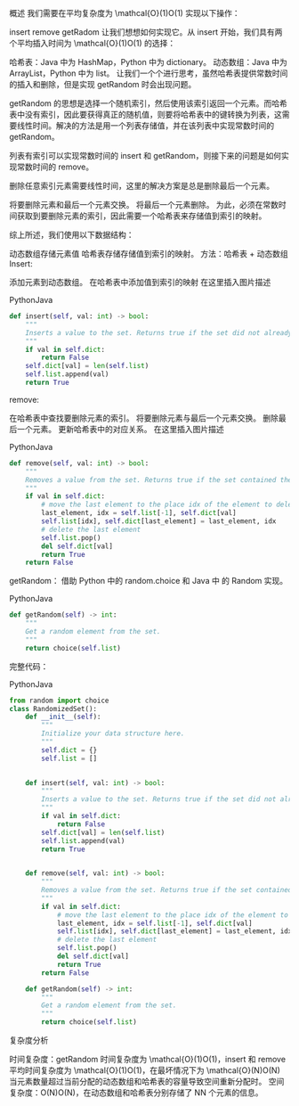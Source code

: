 概述
我们需要在平均复杂度为 \mathcal{O}(1)O(1) 实现以下操作：

insert
remove
getRadom
让我们想想如何实现它。从 insert 开始，我们具有两个平均插入时间为 \mathcal{O}(1)O(1) 的选择：

哈希表：Java 中为 HashMap，Python 中为 dictionary。
动态数组：Java 中为 ArrayList，Python 中为 list。
让我们一个个进行思考，虽然哈希表提供常数时间的插入和删除，但是实现 getRandom 时会出现问题。

getRandom 的思想是选择一个随机索引，然后使用该索引返回一个元素。而哈希表中没有索引，因此要获得真正的随机值，则要将哈希表中的键转换为列表，这需要线性时间。解决的方法是用一个列表存储值，并在该列表中实现常数时间的 getRandom。

列表有索引可以实现常数时间的 insert 和 getRandom，则接下来的问题是如何实现常数时间的 remove。

删除任意索引元素需要线性时间，这里的解决方案是总是删除最后一个元素。

将要删除元素和最后一个元素交换。
将最后一个元素删除。
为此，必须在常数时间获取到要删除元素的索引，因此需要一个哈希表来存储值到索引的映射。

综上所述，我们使用以下数据结构：

动态数组存储元素值
哈希表存储存储值到索引的映射。
方法：哈希表 + 动态数组
Insert:

添加元素到动态数组。
在哈希表中添加值到索引的映射
在这里插入图片描述

PythonJava
```python
def insert(self, val: int) -> bool:
    """
    Inserts a value to the set. Returns true if the set did not already contain the specified element.
    """
    if val in self.dict:
        return False
    self.dict[val] = len(self.list)
    self.list.append(val)
    return True
```
remove:

在哈希表中查找要删除元素的索引。
将要删除元素与最后一个元素交换。
删除最后一个元素。
更新哈希表中的对应关系。
在这里插入图片描述

PythonJava
```python
def remove(self, val: int) -> bool:
    """
    Removes a value from the set. Returns true if the set contained the specified element.
    """
    if val in self.dict:
        # move the last element to the place idx of the element to delete
        last_element, idx = self.list[-1], self.dict[val]
        self.list[idx], self.dict[last_element] = last_element, idx
        # delete the last element
        self.list.pop()
        del self.dict[val]
        return True
    return False
```
getRandom：
借助 Python 中的 random.choice 和 Java 中 的 Random 实现。

PythonJava
```python
def getRandom(self) -> int:
    """
    Get a random element from the set.
    """
    return choice(self.list)
```
完整代码：

PythonJava
```python
from random import choice
class RandomizedSet():
    def __init__(self):
        """
        Initialize your data structure here.
        """
        self.dict = {}
        self.list = []

        
    def insert(self, val: int) -> bool:
        """
        Inserts a value to the set. Returns true if the set did not already contain the specified element.
        """
        if val in self.dict:
            return False
        self.dict[val] = len(self.list)
        self.list.append(val)
        return True
        

    def remove(self, val: int) -> bool:
        """
        Removes a value from the set. Returns true if the set contained the specified element.
        """
        if val in self.dict:
            # move the last element to the place idx of the element to delete
            last_element, idx = self.list[-1], self.dict[val]
            self.list[idx], self.dict[last_element] = last_element, idx
            # delete the last element
            self.list.pop()
            del self.dict[val]
            return True
        return False

    def getRandom(self) -> int:
        """
        Get a random element from the set.
        """
        return choice(self.list)
```
复杂度分析

时间复杂度：getRandom 时间复杂度为 \mathcal{O}(1)O(1)，insert 和 remove 平均时间复杂度为 \mathcal{O}(1)O(1)，在最坏情况下为 \mathcal{O}(N)O(N) 当元素数量超过当前分配的动态数组和哈希表的容量导致空间重新分配时。
空间复杂度：O(N)O(N)，在动态数组和哈希表分别存储了 NN 个元素的信息。